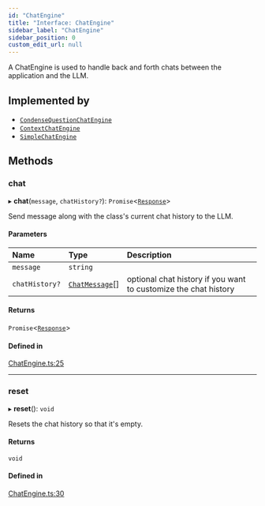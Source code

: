 ```yaml
---
id: "ChatEngine"
title: "Interface: ChatEngine"
sidebar_label: "ChatEngine"
sidebar_position: 0
custom_edit_url: null
---
```


A ChatEngine is used to handle back and forth chats between the application and the LLM.

## Implemented by

- [`CondenseQuestionChatEngine`](../classes/CondenseQuestionChatEngine.md)
- [`ContextChatEngine`](../classes/ContextChatEngine.md)
- [`SimpleChatEngine`](../classes/SimpleChatEngine.md)

## Methods

### chat

▸ **chat**(`message`, `chatHistory?`): `Promise`<[`Response`](../classes/Response.md)\>

Send message along with the class's current chat history to the LLM.

#### Parameters

| Name | Type | Description |
| :------ | :------ | :------ |
| `message` | `string` |  |
| `chatHistory?` | [`ChatMessage`](ChatMessage.md)[] | optional chat history if you want to customize the chat history |

#### Returns

`Promise`<[`Response`](../classes/Response.md)\>

#### Defined in

[ChatEngine.ts:25](https://github.com/run-llama/LlamaIndexTS/blob/87925a3/packages/core/src/ChatEngine.ts#L25)

___

### reset

▸ **reset**(): `void`

Resets the chat history so that it's empty.

#### Returns

`void`

#### Defined in

[ChatEngine.ts:30](https://github.com/run-llama/LlamaIndexTS/blob/87925a3/packages/core/src/ChatEngine.ts#L30)

